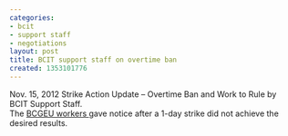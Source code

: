 ```yaml
---
categories:
- bcit
- support staff
- negotiations
layout: post
title: BCIT support staff on overtime ban
created: 1353101776
---
```

<p>Nov. 15, 2012&nbsp;Strike Action Update &ndash; Overtime Ban and Work to Rule by BCIT Support Staff.<br />
	The <a href="http://www.bcgeu.ca/node/11443">BCGEU workers </a>gave notice after a 1-day strike did not achieve the desired results.</p>
<p>&nbsp;</p>
<p>&nbsp;</p>
